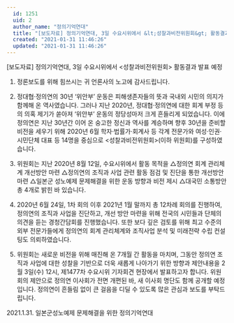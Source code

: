 ```yaml
---
  id: 1251
  uid: 2
  author_name: "정의기억연대"
  title: "[보도자료] 정의기억연대, 3일 수요시위에서 &lt;성찰과비전위원회&gt; 활동결과 발표 예정"
  created: "2021-01-31 11:46:26"
  updated: "2021-01-31 11:46:26"
---
```

\[보도자료\] 정의기억연대, 3일 수요시위에서 <성찰과비전위원회> 활동결과 발표 예정

1. 정론보도를 위해 힘쓰시는 귀 언론사의 노고에 감사드립니다.

2. 정대협·정의연의 30년 ‘위안부’ 운동은 피해생존자들의 뜻과 국내외 시민의 의지가 함께해 온 역사였습니다. 그러나 지난 2020년, 정대협·정의연에 대한 회계 부정 등의 의혹 제기가 쏟아져 ‘위안부’ 운동의 정당성마저 크게 흔들리게 되었습니다. 이에 정의연은 지난 30년간 이어 온 숭고한 정신과 역사를 계승하며 향후 30년을 준비할 비전을 세우기 위해 2020년 6월 학자·법률가·회계사 등 각계 전문가와 여성·인권·시민단체 대표 등 14명을 중심으로 <성찰과비전위원회>(이하 위원회)를 구성하였습니다. 

3. 위원회는 지난 2020년 8월 12일, 수요시위에서 활동 목적을 △정의연 회계 관리체계 개선방안 마련 △정의연의 조직과 사업 관련 활동 점검 및 진단을 통한 개선방안 마련 △일본군 성노예제 문제해결을 위한 운동 방향과 비전 제시 △대국민 소통방안 총 4개로 밝힌 바 있습니다. 
 
4. 2020년 6월 24일, 1차 회의 이후 2021년 1월 말까지 총 12차례 회의를 진행하여, 정의연의 조직과 사업을 진단하고, 개선 방안 마련을 위해 전국의 시민들과 단체의 의견을 듣는 경청간담회를 진행했습니다. 또한 보다 깊은 검토를 위해 최고 수준의 외부 전문가들에게 정의연의 회계 관리체계와 조직사업 분석 및 미래전략 수립 컨설팅도 의뢰하였습니다. 

5. 위원회는 새로운 비전을 위해 매진해 온 7개월 간 활동을 마치며, 그동안 정의연 조직과 사업에 대한 성찰을 기반으로 더욱 새롭게 나아가기 위한 방향과 제안내용을 2월 3일(수) 12시, 제1477차 수요시위 기자회견 현장에서 발표하고자 합니다. 위원회의 제안으로 정의연 이사회가 전면 개편된 바, 새 이사회 명단도 함께 공개할 예정입니다. 정의연이 흔들림 없이 큰 걸음을 디딜 수 있도록 많은 관심과 보도를 부탁드립니다.

2021.1.31.
일본군성노예제 문제해결을 위한 정의기억연대